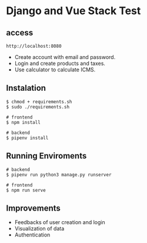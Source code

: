# Django and Vue Stack Test

## access
```
http://localhost:8080
```
- Create account with email and password.
- Login and create products and taxes.
- Use calculator to calculate ICMS.

## Instalation
```
$ chmod + requirements.sh
$ sudo ./requirements.sh

# frontend
$ npm install

# backend
$ pipenv install
```

## Running Enviroments
```
# backend
$ pipenv run python3 manage.py runserver

# frontend
$ npm run serve
```

## Improvements

- Feedbacks of user creation and login
- Visualization of data
- Authentication